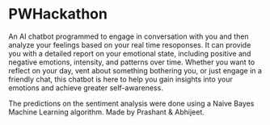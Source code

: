 # PWHackathon
An AI chatbot programmed to engage in conversation with you and then analyze your feelings based on your real time resoponses. 
It can provide you with a detailed report on your emotional state, including positive and negative emotions, intensity, and patterns over time. 
Whether you want to reflect on your day, vent about something bothering you, or just engage in a friendly chat, this chatbot is here to help you gain
insights into your emotions and achieve greater self-awareness. 

The predictions on the sentiment analysis were done using a Naive Bayes Machine Learning algorithm. Made by Prashant & Abhijeet.
